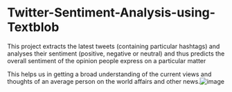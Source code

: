 # Twitter-Sentiment-Analysis-using-Textblob

This project extracts the latest tweets (containing particular hashtags) and analyses their sentiment (positive, negative or neutral) and thus predicts the overall sentiment of the opinion people express on a particular matter

This helps us in getting a broad understanding of the current views and thoughts of an average person on the world affairs and other news.![image](https://user-images.githubusercontent.com/86978037/181525765-c818647f-3ebe-4e8f-8101-3bf8bb880c67.png)
